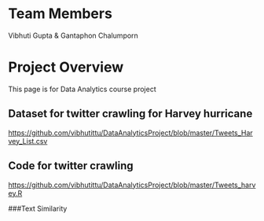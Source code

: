 # Team Members

Vibhuti Gupta & Gantaphon Chalumporn

# Project Overview

This page is for Data Analytics course project

## Dataset for twitter crawling for Harvey hurricane
https://github.com/vibhutittu/DataAnalyticsProject/blob/master/Tweets_Harvey_List.csv

## Code for twitter crawling
https://github.com/vibhutittu/DataAnalyticsProject/blob/master/Tweets_harvey.R

###Text Similarity



